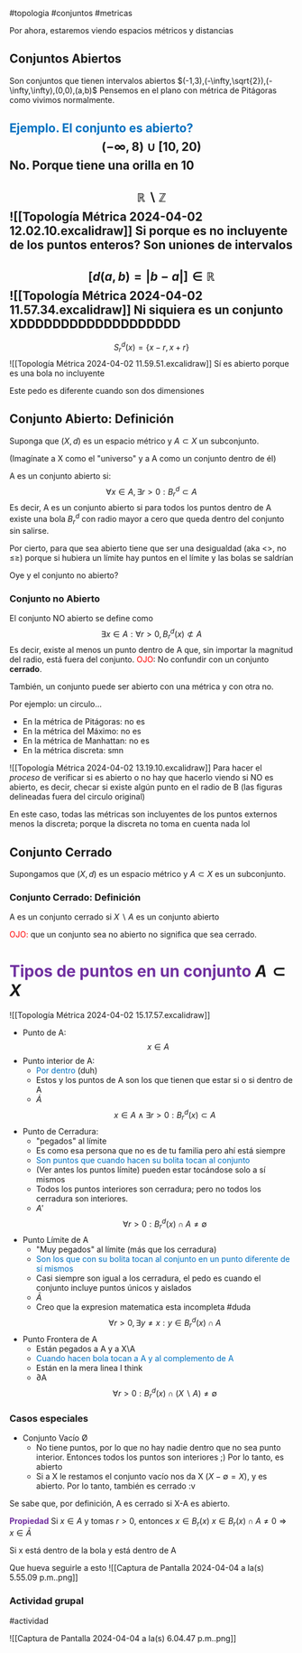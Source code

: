  #topologia #conjuntos #metricas
 

Por ahora, estaremos viendo espacios métricos y distancias

## Conjuntos Abiertos

Son conjuntos que tienen intervalos abiertos $(-1,3),(-\infty,\sqrt{2}),(-\infty,\infty),(0,0),(a,b)$
Pensemos en el plano con métrica de Pitágoras como vivimos normalmente.

<span style="color:#0070c0">Ejemplo. El conjunto es abierto?</span>
$$(-\infty,8)\cup[10,20)$$
	No. Porque tiene una **orilla** en 10 
------
$$\mathbb{R} \backslash \mathbb{Z}$$
![[Topología Métrica 2024-04-02 12.02.10.excalidraw]]
	Si porque es no incluyente de los puntos enteros? **Son uniones de intervalos**
------

$$[d(a,b)=|b-a|]\in \mathbb{R}$$
![[Topología Métrica 2024-04-02 11.57.34.excalidraw]]
	Ni siquiera es un conjunto XDDDDDDDDDDDDDDDDDDD
-----
$$S_r^d(x)=\{x-r,x+r\}$$
![[Topología Métrica 2024-04-02 11.59.51.excalidraw]]
	Sí es abierto porque es una bola no incluyente

Este pedo es diferente cuando son dos dimensiones

## Conjunto Abierto: Definición

Suponga que $(X,d)$ es un espacio métrico y $A\subset X$ un subconjunto.

(Imagínate a X como el "universo" y a A como un conjunto dentro de él)

A es un conjunto abierto si: $$\forall x\in A,\exists r>0:B_r^d\subset A$$
Es decir, A es un conjunto abierto si para todos los puntos dentro de A existe una bola $B_r^d$ con radio mayor a cero que queda dentro del conjunto sin salirse.

Por cierto, para que sea abierto tiene que ser una desigualdad (aka <>, no ≤≥) porque si hubiera un límite hay puntos en el límite y las bolas se saldrían

Oye y el conjunto no abierto?

### Conjunto no Abierto

El conjunto NO abierto se define como $$\exists x\in A:\forall r>0, B_r^d(x)\not\subset A$$
Es decir, existe al menos un punto dentro de A que, sin importar la magnitud del radio, está fuera del conjunto.
<span style="color:#ff0000">OJO</span>: No confundir con un conjunto **cerrado**.

También, un conjunto puede ser abierto con una métrica y con otra no.

Por ejemplo: un circulo...
- En la métrica de Pitágoras: no es
- En la métrica del Máximo: no es
- En la métrica de Manhattan: no es
- En la métrica discreta: smn

![[Topología Métrica 2024-04-02 13.19.10.excalidraw]]
Para hacer el *proceso* de verificar si es abierto o no hay que hacerlo viendo si NO es abierto, es decir, checar si existe algún punto en el radio de B (las figuras delineadas fuera del circulo original)

En este caso, todas las métricas son incluyentes de los puntos externos menos la discreta; porque la discreta no toma en cuenta nada lol

## Conjunto Cerrado

Supongamos que $(X,d)$ es un espacio métrico y $A\subset X$ es un subconjunto.

### Conjunto Cerrado: Definición

A es un conjunto cerrado si $X\backslash A$ es un conjunto abierto

<span style="color:#ff0000">OJO:</span> que un conjunto sea no abierto no significa que sea cerrado.

# <span style="color:#7030a0">Tipos de puntos en un conjunto</span> $A\subset X$ 
 
![[Topología Métrica 2024-04-02 15.17.57.excalidraw]]

- Punto de A: 
$$ x\in A$$
- Punto interior de A: 
	- <span style="color:#0070c0">Por dentro</span> (duh)
	- Estos y los puntos de A son los que tienen que estar si o si dentro de A
	- $\dot{A}$ 
$$x\in A \land \exists r>0:B_r^d(x)\subset A$$
- Punto de Cerradura: 
	- "pegados" al límite
	- Es como esa persona que no es de tu familia pero ahí está siempre
	- <span style="color:#0070c0">Son puntos que cuando hacen su bolita tocan al conjunto</span>
	- (Ver antes los puntos límite) pueden estar tocándose solo a sí mismos
	- Todos los puntos interiores son cerradura; pero no todos los cerradura son interiores.
	- $A'$ 
$$\forall r>0:B_r^d(x)\cap A≠\emptyset$$
- Punto Límite de A
	- "Muy pegados" al límite (más que los cerradura)
	- <span style="color:#0070c0">Son los que con su bolita tocan al conjunto en un punto diferente de sí mismos</span> 
	- Casi siempre son igual a los cerradura, el pedo es cuando el conjunto incluye puntos únicos y aislados
	- $\bar{A}$ 
	- Creo que la expresion matematica esta incompleta #duda 
$$\forall r>0,\exists y≠x:y\in B_r^d(x)\cap A$$
- Punto Frontera de A
	- Están pegados a A y a X\\A
	- <span style="color:#0070c0">Cuando hacen bola tocan a A y al complemento de A</span> 
	- Están en la mera linea I think
	- ∂A
$$ \forall r>0:B_r^d(x)\cap (X\backslash A)≠\emptyset$$

### Casos especiales
- Conjunto Vacío Ø
	- No tiene puntos, por lo que no hay nadie dentro que no sea punto interior. Entonces todos los puntos son interiores ;)
		Por lo tanto, es abierto
	- Si a X le restamos el conjunto vacío nos da X ($X-\emptyset=X$), y es abierto. Por lo tanto, también es cerrado :v


Se sabe que, por definición, A es cerrado si X-A es abierto.

<span style="color:#7030a0"><b>Propiedad</b></span>
Si $x\in A$ y tomas $r>0$, entonces
$x\in B_r(x)$
$x\in B_r(x)\cap A≠0\Rightarrow x\in \bar{A}$

Si x está dentro de la bola y está dentro de A

Que hueva seguirle a esto
![[Captura de Pantalla 2024-04-04 a la(s) 5.55.09 p.m..png]]

### Actividad grupal
#actividad

![[Captura de Pantalla 2024-04-04 a la(s) 6.04.47 p.m..png]]

